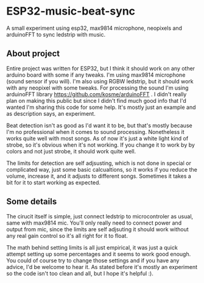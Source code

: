 # ESP32-music-beat-sync
A small experiment using esp32, max9814 microphone, neopixels and arduinoFFT to sync ledstrip with music.

## About project

Entire project was written for ESP32, but I think it should work on any other arduino board with some if any tweaks.
I'm using max9814 microphone (sound sensor if you will). I'm also using RGBW ledstrip, but it should work with any neopixel with some tweaks.
For processing the sound I'm using arduinoFFT library https://github.com/kosme/arduinoFFT . I didn't really plan on making this public but since I didn't find much good info that I'd wanted I'm sharing this code for some help. It's mostly just an example and as description says, an experiment.

Beat detection isn't as good as I'd want it to be, but that's mostly because I'm no professional when it comes to sound processing. Nonetheless it works quite well with most songs. As of now it's just a white light kind of strobe, so it's obvious when it's not working. If you change it to work by by colors and not just strobe, it should work quite well.

The limits for detection are self adjsusting, which is not done in special or complicated way, just some basic calcualtions, so it works if you reduce the volume, increase it, and it adjusts to different songs. Sometimes it takes a bit for it to start working as expected.

## Some details

The cirucit itself is simple, just connect ledstrip to microcontroler as usual, same with max9814 mic. You'll only really need to connect power and output from mic, since the limits are self adjsuting it should work without any real gain control so it's all right for it to float.

The math behind setting limits is all just empirical, it was just a quick attempt setting up some percentages and it seems to work good enough. You could of course try to change those settings and if you have any advice, I'd be welcome to hear it.
As stated before it's mostly an experiment so the code isn't too clean and all, but I hope it's helpful :).